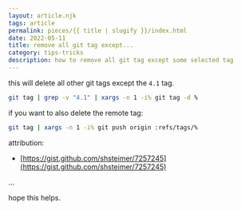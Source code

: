 ```yaml
---
layout: article.njk
tags: article
permalink: pieces/{{ title | slugify }}/index.html
date: 2022-05-11
title: remove all git tag except...
category: tips-tricks
description: how to remove all git tag except some selected tag
---
```


this will delete all other git tags except the `4.1` tag.

```sh
git tag | grep -v "4.1" | xargs -n 1 -i% git tag -d %
```

if you want to also delete the remote tag:

```sh
git tag | xargs -n 1 -i% git push origin :refs/tags/%
```

attribution:
- [https://gist.github.com/shsteimer/7257245](https://gist.github.com/shsteimer/7257245)

...

hope this helps.
